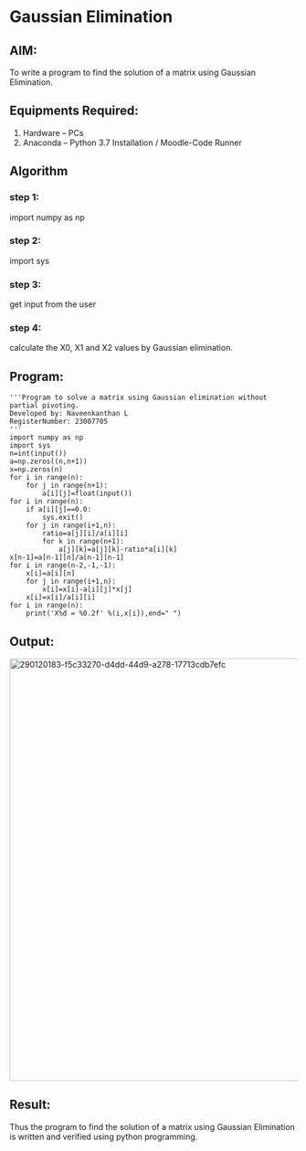 # Gaussian Elimination

## AIM:
To write a program to find the solution of a matrix using Gaussian Elimination.

## Equipments Required:
1. Hardware – PCs
2. Anaconda – Python 3.7 Installation / Moodle-Code Runner

## Algorithm
### step 1: 
import numpy as np
### step 2:
import sys
### step 3:
get input from the user
### step 4:
calculate the X0, X1 and X2 values by Gaussian elimination.
## Program:
```
'''Program to solve a matrix using Gaussian elimination without partial pivoting.
Developed by: Naveenkanthan L
RegisterNumber: 23007705
'''
import numpy as np
import sys
n=int(input())
a=np.zeros((n,n+1))
x=np.zeros(n)
for i in range(n):
    for j in range(n+1):
        a[i][j]=float(input())
for i in range(n):
    if a[i][j]==0.0:
        sys.exit()
    for j in range(i+1,n):
        ratio=a[j][i]/a[i][i]
        for k in range(n+1):
            a[j][k]=a[j][k]-ratio*a[i][k]
x[n-1]=a[n-1][n]/a[n-1][n-1]
for i in range(n-2,-1,-1):
    x[i]=a[i][n]
    for j in range(i+1,n):
        x[i]=x[i]-a[i][j]*x[j]
    x[i]=x[i]/a[i][i]
for i in range(n):
    print('X%d = %0.2f' %(i,x[i]),end=" ")
```

## Output:

<img width="740" alt="290120183-f5c33270-d4dd-44d9-a278-17713cdb7efc" src="https://github.com/Naveen1825/Gaussian/assets/138969868/e403d09c-8b17-430c-a5a3-19dee22c4103">

## Result:
Thus the program to find the solution of a matrix using Gaussian Elimination is written and verified using python programming.

